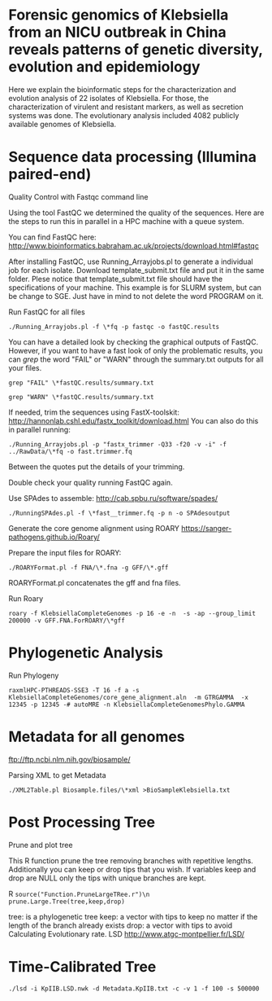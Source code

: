 # Forensic genomics of Klebsiella from an NICU outbreak in China reveals patterns of genetic diversity, evolution and epidemiology

Here we explain the bioinformatic steps for the characterization and evolution analysis of 22 isolates of Klebsiella. For those, the characterization of virulent and resistant markers, as well as secretion systems was done. The evolutionary analysis included 4082 publicly available genomes of Klebsiella.

# Sequence data processing (Illumina paired-end)

Quality Control with Fastqc command line

Using the tool FastQC we determined the quality of the sequences. Here are the steps to run this in parallel in a HPC machine with a queue system.

You can find FastQC here: http://www.bioinformatics.babraham.ac.uk/projects/download.html#fastqc

After installing FastQC, use Running_Arrayjobs.pl to generate a individual job for each isolate. Download template_submit.txt file and put it in the same folder. Plese notice that template_submit.txt file should have the specifications of your machine. This example is for SLURM system, but can be change to SGE. Just have in mind to not delete the word PROGRAM on it.

Run FastQC for all files

`./Running_Arrayjobs.pl -f \*fq -p fastqc -o fastQC.results`

You can have a detailed look by checking the graphical outputs of FastQC. However, if you want to have a fast look of only the problematic results, you can *grep* the word "FAIL" or "WARN" through the summary.txt outputs for all your files.

`grep "FAIL" \*fastQC.results/summary.txt`

`grep "WARN" \*fastQC.results/summary.txt`

If needed, trim the sequences using FastX-toolskit: http://hannonlab.cshl.edu/fastx_toolkit/download.html
You can also do this in parallel running:

`./Running_Arrayjobs.pl -p "fastx_trimmer -Q33 -f20 -v -i" -f ../RawData/\*fq -o fast.trimmer.fq`

Between the quotes put the details of your trimming.

Double check your quality running FastQC again.

Use SPAdes to assemble: http://cab.spbu.ru/software/spades/


`./RunningSPAdes.pl -f \*fast__trimmer.fq -p n -o SPAdesoutput`



Generate the core genome alignment using ROARY
https://sanger-pathogens.github.io/Roary/

Prepare the input files for ROARY:

`./ROARYFormat.pl -f FNA/\*.fna -g GFF/\*.gff`

ROARYFormat.pl concatenates the gff and fna files.

Run Roary

`roary -f KlebsiellaCompleteGenomes -p 16 -e -n  -s -ap --group_limit 200000 -v GFF.FNA.ForROARY/\*gff`


# Phylogenetic Analysis
Run Phylogeny

`raxmlHPC-PTHREADS-SSE3 -T 16 -f a -s KlebsiellaCompleteGenomes/core_gene_alignment.aln  -m GTRGAMMA  -x 12345 -p 12345 -# autoMRE -n KlebsiellaCompleteGenomesPhylo.GAMMA`


# Metadata for all genomes
ftp://ftp.ncbi.nlm.nih.gov/biosample/

Parsing XML to get Metadata

`./XML2Table.pl Biosample.files/\*xml >BioSampleKlebsiella.txt`

# Post Processing Tree

Prune and plot tree

This R function prune the tree removing branches with repetitive lengths. Additionally
you can keep or drop tips that you wish. If variables keep and drop are NULL only the
tips with unique branches are kept.

R
`source("Function.PruneLargeTRee.r")\n
prune.Large.Tree(tree,keep,drop)`

tree: is a phylogenetic tree
keep: a vector with tips to keep no matter if the length of the branch already exists
drop: a vector with tips to avoid
Calculating Evolutionary rate. LSD
http://www.atgc-montpellier.fr/LSD/

# Time-Calibrated Tree

 `./lsd -i KpIIB.LSD.nwk -d Metadata.KpIIB.txt -c -v 1 -f 100 -s 500000`
